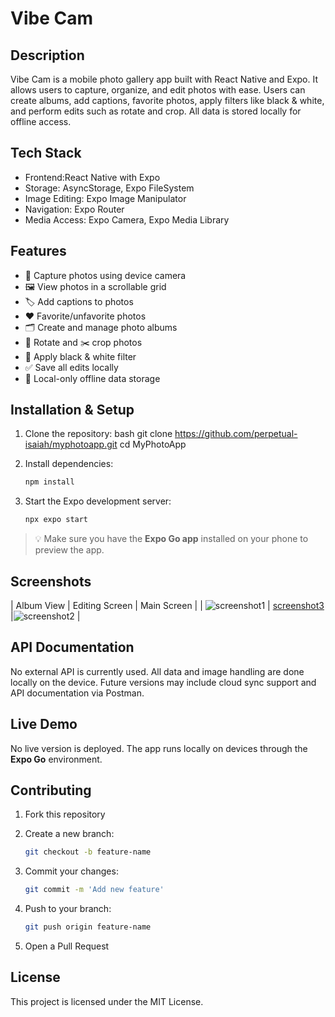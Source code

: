 
# Vibe Cam

## Description
Vibe Cam is a mobile photo gallery app built with React Native and Expo. It allows users to capture, organize, and edit photos with ease. Users can create albums, add captions, favorite photos, apply filters like black & white, and perform edits such as rotate and crop. All data is stored locally for offline access.

## Tech Stack
- Frontend:React Native with Expo
- Storage: AsyncStorage, Expo FileSystem
- Image Editing: Expo Image Manipulator
- Navigation: Expo Router
- Media Access: Expo Camera, Expo Media Library

## Features
- 📸 Capture photos using device camera  
- 🖼️ View photos in a scrollable grid  
- 🏷️ Add captions to photos  
- ❤️ Favorite/unfavorite photos  
- 🗂️ Create and manage photo albums  
- 🔄 Rotate and ✂️ crop photos  
- 🎨 Apply black & white filter  
- ✅ Save all edits locally  
- 📁 Local-only offline data storage  

## Installation & Setup

1. Clone the repository:
   bash
   git clone https://github.com/perpetual-isaiah/myphotoapp.git
   cd MyPhotoApp


2. Install dependencies:

   ```bash
   npm install
   ```

3. Start the Expo development server:

   ```bash
   npx expo start
   ```

> 💡 Make sure you have the **Expo Go app** installed on your phone to preview the app.

## Screenshots



| Album View                             | Editing Screen                         | Main Screen                              |
| ![screenshot1](https://github.com/user-attachments/assets/24413979-d1be-4abc-a66a-a3d2e73493c6) | [screenshot3](https://github.com/user-attachments/assets/c0a32128-cdbb-4a29-9fa6-c1f05a4a14d6) |![screenshot2](https://github.com/user-attachments/assets/a8098088-0882-46ba-8394-8ef69ae1882c)
 |




## API Documentation

No external API is currently used. All data and image handling are done locally on the device. Future versions may include cloud sync support and API documentation via Postman.

## Live Demo

No live version is deployed. The app runs locally on devices through the **Expo Go** environment.

## Contributing

1. Fork this repository
2. Create a new branch:

   ```bash
   git checkout -b feature-name
   ```
3. Commit your changes:

   ```bash
   git commit -m 'Add new feature'
   ```
4. Push to your branch:

   ```bash
   git push origin feature-name
   ```
5. Open a Pull Request

## License

This project is licensed under the MIT License.

